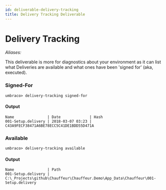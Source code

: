 ```yaml
---
id: deliverable-delivery-tracking
title: Delivery Tracking Deliverable
---
```


# Delivery Tracking

_Aliases: <none>_

This deliverable is more for diagnostics about your environment as it can list what Deliveries are available and what ones have been 'signed for' (aka, executed).

### Signed-For

    umbraco> delivery-tracking signed-for

#### Output

    Name               | Date             | Hash
    001-Setup.delivery | 2018-03-07 03:23 | C43A9FECF38471A6BE78ECC5C41DE1BDD55D471A

### Available

    umbraco> delivery-tracking available

#### Output

    Name               | Path
    001-Setup.delivery | C:\_Projects\github\Chauffeur\Chauffeur.Demo\App_Data\Chauffeur\001-Setup.delivery
